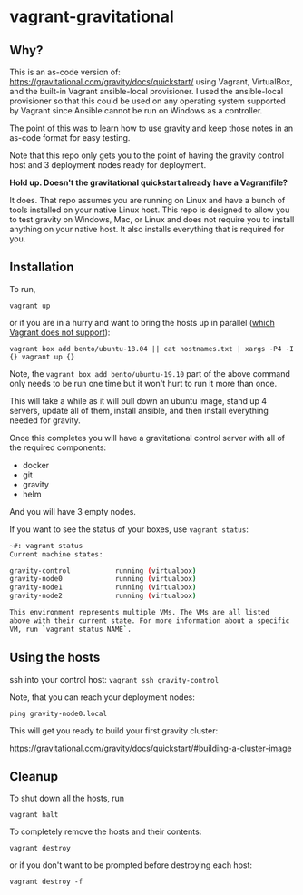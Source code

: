 # vagrant-gravitational

## Why?

This is an as-code version of: https://gravitational.com/gravity/docs/quickstart/ using Vagrant, VirtualBox,
and the built-in Vagrant ansible-local provisioner.  I used the ansible-local provisioner so that this could be used
on any operating system supported by Vagrant since Ansible cannot be run on Windows as a controller.

The point of this was to learn how to use gravity and keep those notes in an as-code format for easy testing.

Note that this repo only gets you to the point of having the gravity control host and 3 deployment nodes ready 
for deployment.

**Hold up. Doesn't the gravitational quickstart already have a Vagrantfile?**

It does. That repo assumes you are running on Linux and have a bunch of tools installed on your
native Linux host.  This repo is designed to allow you to test gravity on Windows, Mac, or Linux
and does not require you to install anything on your native host.  It also installs everything
that is required for you.
  

## Installation

To run,

`vagrant up`

or if you are in a hurry and want to bring the hosts up in parallel ([which Vagrant does not support](https://www.vagrantup.com/docs/virtualbox/usage.html)):

`vagrant box add bento/ubuntu-18.04 || cat hostnames.txt | xargs -P4 -I {} vagrant up {}`

Note, the `vagrant box add bento/ubuntu-19.10` part of the above command only needs to be run
one time but it won't hurt to run it more than once.

This will take a while as it will pull down an ubuntu image, stand up 4 servers, update all of them,
install ansible, and then install everything needed for gravity.

Once this completes you will have a gravitational control server with all of the required components:

* docker
* git
* gravity
* helm

And you will have 3 empty nodes.

If you want to see the status of your boxes, use `vagrant status`:

```bash
~#: vagrant status                                                            1 ↵  1193  18:20:33
Current machine states:

gravity-control           running (virtualbox)
gravity-node0             running (virtualbox)
gravity-node1             running (virtualbox)
gravity-node2             running (virtualbox)

This environment represents multiple VMs. The VMs are all listed
above with their current state. For more information about a specific
VM, run `vagrant status NAME`.

```

## Using the hosts

ssh into your control host: `vagrant ssh gravity-control`

Note, that you can reach your deployment nodes:

`ping gravity-node0.local`

This will get you ready to build your first gravity cluster:

https://gravitational.com/gravity/docs/quickstart/#building-a-cluster-image


## Cleanup

To shut down all the hosts, run

`vagrant halt`

To completely remove the hosts and their contents:

`vagrant destroy`

or if you don't want to be prompted before destroying each host:

`vagrant destroy -f`